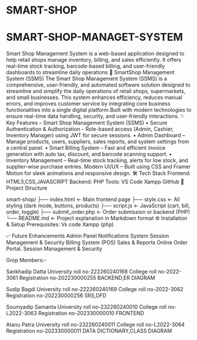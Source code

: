 # SMART-SHOP
# SMART-SHOP-MANAGET-SYSTEM
Smart Shop Management System is a web-based application designed to help retail shops manage inventory, billing, and sales efficiently. It offers real-time stock tracking, barcode-based billing, and user-friendly dashboards to streamline daily operations
🏥 SmartShop Management System (SSMS)
The Smart Shop Management System (SSMS) is a comprehensive, user-friendly, and automated software solution designed to streamline and simplify the daily operations of retail shops, supermarkets, and small businesses. This system enhances efficiency, reduces manual errors, and improves customer service by integrating core business functionalities into a single digital platform.Built with modern technologies to ensure real-time data handling, security, and user-friendly interactions.
✨ Key Features – Smart Shop Management System (SSMS)
•  Secure Authentication & Authorization – Role-based access (Admin, Cashier, Inventory Manager) using JWT for secure sessions.
• Admin Dashboard – Manage products, users, suppliers, sales reports, and system settings from a central panel.
•  Smart Billing System – Fast and efficient invoice generation with auto tax, discount, and barcode scanning support.
• Inventory Management – Real-time stock tracking, alerts for low stock, and supplier-wise purchase entries.
Modern UI/UX – Built using CSS and Framer Motion for sleek animations and responsive design.
🛠️ Tech Stack
Frontend: HTML5,CSS,JAVASCRIPT
Backend: PHP
Tools:
VS Code
Xampp 
GitHub
📂 Project Structure

smart-shop/
├── index.html          ← Main frontend page
├── style.css           ← All styling (dark mode, buttons, products)
├── script.js           ← JavaScript (cart, bill, order, toggle)
├── submit_order.php    ← Order submission or backend (PHP)
└── README.md           ← Project explanation in Markdown format
⚙️ Installation & Setup
Prerequisites:
Vs code
Xampp (php)

✅ Future Enhancements
Admin Panel
Notifications System
Session Management & Security
 Billing System (POS)
Sales & Reports
Online Order Portal.
Session Management & Security

Grop Members:-

Sankhadip Datta
University roll no-222260240168
College roll no-2022-3061
Registration no-202230000255
BACKEND,ER DIAGRAM

Sudip Bagdi
University roll no-222260240169
College roll no-2022-3062
Registration no-202230000256
SRS,DFD

Soumyadip Samanta 
University roll no-232260240010
College roll no-L2022-3063
Registration no-202330000010
FRONTEND

Atanu Patra
University roll no-232260240011
College roll no-L2022-3064
Registration no-202330000011
DATA DICTIONARY,CLASS DIAGRAM
